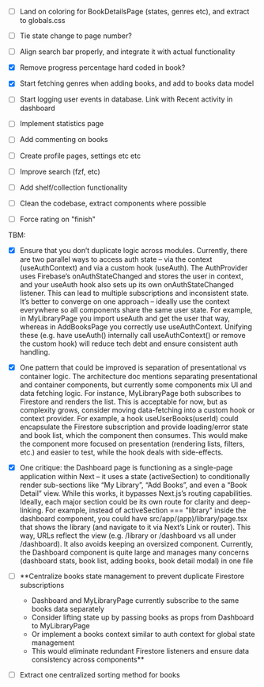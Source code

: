 - [ ] Land on coloring for BookDetailsPage (states, genres etc), and extract to globals.css
- [ ] Tie state change to page number?
- [ ] Align search bar properly, and integrate it with actual functionality
- [X] Remove progress percentage hard coded in book?
- [X] Start fetching genres when adding books, and add to books data model
- [ ] Start logging user events in database. Link with Recent activity in dashboard
- [ ] Implement statistics page
- [ ] Add commenting on books
- [ ] Create profile pages, settings etc etc
- [ ] Improve search (fzf, etc)
- [ ] Add shelf/collection functionality
- [ ] Clean the codebase, extract components where possible
- [ ] Force rating on "finish"




TBM:
- [X] Ensure that you don’t duplicate logic across modules.
Currently, there are two parallel ways to access auth state – via the context (useAuthContext) and via a custom hook (useAuth).
The AuthProvider uses Firebase’s onAuthStateChanged and stores the user in context, and your useAuth hook also sets up its own onAuthStateChanged listener.
This can lead to multiple subscriptions and inconsistent state.
It’s better to converge on one approach – ideally use the context everywhere so all components share the same user state.
For example, in MyLibraryPage you import useAuth and get the user that way, whereas in AddBooksPage you correctly use useAuthContext.
Unifying these (e.g. have useAuth() internally call useAuthContext() or remove the custom hook) will reduce tech debt and ensure consistent auth handling.

- [X] One pattern that could be improved is separation of presentational vs container logic. The architecture doc mentions separating presentational and container components,
but currently some components mix UI and data fetching logic. For instance, MyLibraryPage both subscribes to Firestore and renders the list.
This is acceptable for now, but as complexity grows, consider moving data-fetching into a custom hook or context provider.
For example, a hook useUserBooks(userId) could encapsulate the Firestore subscription and provide loading/error state and book list, which the component then consumes.
This would make the component more focused on presentation (rendering lists, filters, etc.) and easier to test, while the hook deals with side-effects.

- [X] One critique: the Dashboard page is functioning as a single-page application within Next – it uses a state (activeSection) to conditionally render sub-sections like “My Library”, “Add Books”,
and even a “Book Detail” view. While this works, it bypasses Next.js’s routing capabilities.
Ideally, each major section could be its own route for clarity and deep-linking.
For example, instead of activeSection === "library" inside the dashboard component,
you could have src/app/(app)/library/page.tsx that shows the library (and navigate to it via Next’s Link or router).
This way, URLs reflect the view (e.g. /library or /dashboard vs all under /dashboard).
It also avoids keeping an oversized component. Currently,
the Dashboard component is quite large and manages many concerns (dashboard stats, book list, adding books, book detail modal) in one file

- [ ] **Centralize books state management to prevent duplicate Firestore subscriptions
  - Dashboard and MyLibraryPage currently subscribe to the same books data separately
  - Consider lifting state up by passing books as props from Dashboard to MyLibraryPage
  - Or implement a books context similar to auth context for global state management
  - This would eliminate redundant Firestore listeners and ensure data consistency across components**

- [ ] Extract one centralized sorting method for books